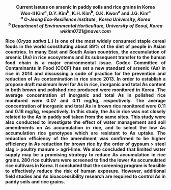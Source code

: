 <center><strong>Current issues on arsenic in paddy soils and rice grains in Korea<strong>

<center><strong>Won-Il Kim<sup>a</sup></strong>, D.Y. Kim<sup>b</sup>, K.H. Kim<sup>b</sup>, O.K. Kwon<sup>a</sup> and J.G.
Kim<sup>a</sup>

<center><i><sup>a</sup> O-Jeong Eco-Resilience Institute , Korea University, Korea</i>

<center><i><sup>b</sup> Department of Environmental Horticulture, University of Seoul,
Korea</i>

<center><i>wikim0721@naver.com</i>

<p style=text-align:justify>Rice (<i>Oryza sativa</i> L.) is one of the most widely consumed staple
cereal foods in the world constituting about 89% of the diet of people
in Asian countries. In many East and South Asian countries, the
accumulation of arsenic (As) in rice ecosystems and its subsequent
transfer to the human food chain is a major environmental issue. Codex
Committee of Contaminants in Food (CCCF) has set a new standard of
arsenic (As) in rice in 2014 and discussing a code of practice for the
prevention and reduction of As contamination in rice since 2013. In
order to establish a propose draft maximum level for As in rice,
inorganic and total As content in both brown and polished rice produced
were monitored in Korea. The average concentration of inorganic and
total As in polished rice monitored were 0.07 and 0.11 mg/kg,
respectively. The average concentration of inorganic and total As in
brown rice monitored were 0.11 and 0.18 mg/kg, respectively. In this
study, the As in rice was not closely related to the As in paddy soil
taken from the same sites. This study were also conducted to investigate
the effect of water management and soil amendments on As accumulation in
rice, and to select the low As accumulation rice genotypes which are
resistant to As uptake. The reduction efficiency of the amendment was
confirmed to be higher efficiency in As reduction for brown rice by the
order of gypsum &gt; steel slag &gt; poultry manure &gt; agri-lime. We
also concluded that limited water supply may be a promising strategy to
reduce As accumulation in rice grains. 280 rice cultivars were screened
to find the lower As accumulated rice cultivars in Korea. It concluded
that the screening program is feasible to effectively reduce the risk of
human exposure. However, additional field studies and As
bioaccessibility research are required to control As in paddy soils and
rice grains.
